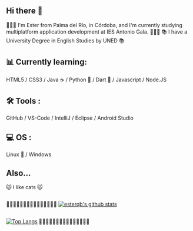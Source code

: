 ## Hi there 👋


👩🏻‍💻 I'm Ester from Palma del Río, in Córdoba, and I'm currently studying multiplatform application development at IES Antonio Gala. 👩🏻‍💻
📚 I have a University Degree in English Studies by UNED 📚

## 📊 Currently learning:
HTML5 / CSS3 / Java ☕ / Python 🐍 / Dart 🎯 / Javascript / Node.JS

## 🛠 Tools :
GitHub / VS-Code / IntelliJ / Eclipse / Android Studio

## 💻 OS :
Linux 🐧 / Windows 

## Also...

🐱 I like cats 🐱

## 
🎀🎀🎀🎀🎀🎀🎀🎀🎀🎀🎀🎀🎀🎀🎀
[![esterqb's github stats](https://github-readme-stats.vercel.app/api?username=esterqb&count_private=true&show_icons=true&theme=cobalt)](https://github.com/esterqb/github-readme-stats)
##
[![Top Langs](https://github-readme-stats.vercel.app/api/top-langs/?username=esterqb&layout=compact)](https://github.com/esterqb/github-readme-stats&theme=cobalt)
🎀🎀🎀🎀🎀🎀🎀🎀🎀🎀🎀🎀🎀🎀🎀

